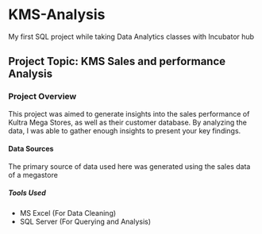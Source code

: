 # KMS-Analysis
My first SQL project while taking Data Analytics classes with Incubator hub

## Project Topic: KMS Sales and performance Analysis 

### Project Overview
This project was aimed to generate insights into the sales performance of Kultra Mega Stores, as well as their customer database. By analyzing the data, I was able to gather enough insights to present your key findings.

#### Data Sources
The primary source of data used here was generated using the sales data of a megastore

##### Tools Used
- MS Excel (For Data Cleaning)
- SQL Server (For Querying and Analysis)
